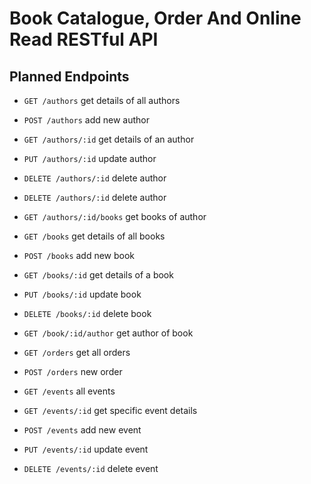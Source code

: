 # Book Catalogue, Order And Online Read RESTful API

## Planned Endpoints
- `GET /authors` get details of all authors
- `POST /authors` add new author
- `GET /authors/:id` get details of an author
- `PUT /authors/:id` update author
- `DELETE /authors/:id` delete author
- `DELETE /authors/:id` delete author
- `GET /authors/:id/books` get books of author


- `GET /books` get details of all books
- `POST /books` add new book
- `GET /books/:id` get details of a book
- `PUT /books/:id` update book
- `DELETE /books/:id` delete book
- `GET /book/:id/author` get author of book


- `GET /orders` get all orders
- `POST /orders` new order

- `GET /events` all events
- `GET /events/:id` get specific event details
- `POST /events` add new event
- `PUT /events/:id` update event
- `DELETE /events/:id` delete event